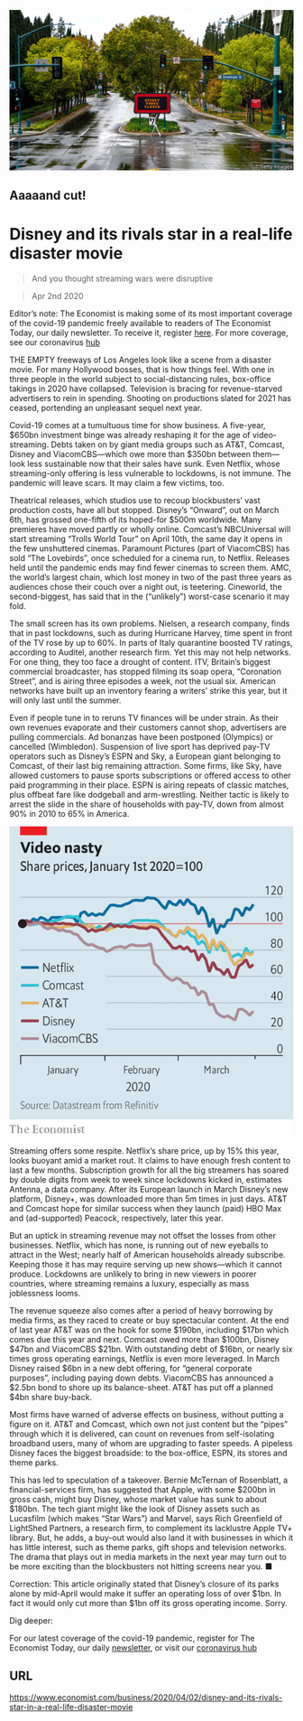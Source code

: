 ![](./images/20200404_WBP502_0.jpg)

## Aaaaand cut!

# Disney and its rivals star in a real-life disaster movie

> And you thought streaming wars were disruptive

> Apr 2nd 2020

Editor’s note: The Economist is making some of its most important coverage of the covid-19 pandemic freely available to readers of The Economist Today, our daily newsletter. To receive it, register [here](https://www.economist.com//newslettersignup). For more coverage, see our coronavirus [hub](https://www.economist.com//coronavirus)

THE EMPTY freeways of Los Angeles look like a scene from a disaster movie. For many Hollywood bosses, that is how things feel. With one in three people in the world subject to social-distancing rules, box-office takings in 2020 have collapsed. Television is bracing for revenue-starved advertisers to rein in spending. Shooting on productions slated for 2021 has ceased, portending an unpleasant sequel next year.

Covid-19 comes at a tumultuous time for show business. A five-year, $650bn investment binge was already reshaping it for the age of video-streaming. Debts taken on by giant media groups such as AT&T, Comcast, Disney and ViacomCBS—which owe more than $350bn between them—look less sustainable now that their sales have sunk. Even Netflix, whose streaming-only offering is less vulnerable to lockdowns, is not immune. The pandemic will leave scars. It may claim a few victims, too.

Theatrical releases, which studios use to recoup blockbusters’ vast production costs, have all but stopped. Disney’s “Onward”, out on March 6th, has grossed one-fifth of its hoped-for $500m worldwide. Many premieres have moved partly or wholly online. Comcast’s NBCUniversal will start streaming “Trolls World Tour” on April 10th, the same day it opens in the few unshuttered cinemas. Paramount Pictures (part of ViacomCBS) has sold “The Lovebirds”, once scheduled for a cinema run, to Netflix. Releases held until the pandemic ends may find fewer cinemas to screen them. AMC, the world’s largest chain, which lost money in two of the past three years as audiences chose their couch over a night out, is teetering. Cineworld, the second-biggest, has said that in the (“unlikely”) worst-case scenario it may fold.

The small screen has its own problems. Nielsen, a research company, finds that in past lockdowns, such as during Hurricane Harvey, time spent in front of the TV rose by up to 60%. In parts of Italy quarantine boosted TV ratings, according to Auditel, another research firm. Yet this may not help networks. For one thing, they too face a drought of content. ITV, Britain’s biggest commercial broadcaster, has stopped filming its soap opera, “Coronation Street”, and is airing three episodes a week, not the usual six. American networks have built up an inventory fearing a writers’ strike this year, but it will only last until the summer.

Even if people tune in to reruns TV finances will be under strain. As their own revenues evaporate and their customers cannot shop, advertisers are pulling commercials. Ad bonanzas have been postponed (Olympics) or cancelled (Wimbledon). Suspension of live sport has deprived pay-TV operators such as Disney’s ESPN and Sky, a European giant belonging to Comcast, of their last big remaining attraction. Some firms, like Sky, have allowed customers to pause sports subscriptions or offered access to other paid programming in their place. ESPN is airing repeats of classic matches, plus offbeat fare like dodgeball and arm-wrestling. Neither tactic is likely to arrest the slide in the share of households with pay-TV, down from almost 90% in 2010 to 65% in America.

![](./images/20200404_WBC454.png)

Streaming offers some respite. Netflix’s share price, up by 15% this year, looks buoyant amid a market rout. It claims to have enough fresh content to last a few months. Subscription growth for all the big streamers has soared by double digits from week to week since lockdowns kicked in, estimates Antenna, a data company. After its European launch in March Disney’s new platform, Disney+, was downloaded more than 5m times in just days. AT&T and Comcast hope for similar success when they launch (paid) HBO Max and (ad-supported) Peacock, respectively, later this year.

But an uptick in streaming revenue may not offset the losses from other businesses. Netflix, which has none, is running out of new eyeballs to attract in the West; nearly half of American households already subscribe. Keeping those it has may require serving up new shows—which it cannot produce. Lockdowns are unlikely to bring in new viewers in poorer countries, where streaming remains a luxury, especially as mass joblessness looms.

The revenue squeeze also comes after a period of heavy borrowing by media firms, as they raced to create or buy spectacular content. At the end of last year AT&T was on the hook for some $190bn, including $17bn which comes due this year and next. Comcast owed more than $100bn, Disney $47bn and ViacomCBS $21bn. With outstanding debt of $16bn, or nearly six times gross operating earnings, Netflix is even more leveraged. In March Disney raised $6bn in a new debt offering, for “general corporate purposes”, including paying down debts. ViacomCBS has announced a $2.5bn bond to shore up its balance-sheet. AT&T has put off a planned $4bn share buy-back.

Most firms have warned of adverse effects on business, without putting a figure on it. AT&T and Comcast, which own not just content but the “pipes” through which it is delivered, can count on revenues from self-isolating broadband users, many of whom are upgrading to faster speeds. A pipeless Disney faces the biggest broadside: to the box-office, ESPN, its stores and theme parks.

This has led to speculation of a takeover. Bernie McTernan of Rosenblatt, a financial-services firm, has suggested that Apple, with some $200bn in gross cash, might buy Disney, whose market value has sunk to about $180bn. The tech giant might like the look of Disney assets such as Lucasfilm (which makes “Star Wars”) and Marvel, says Rich Greenfield of LightShed Partners, a research firm, to complement its lacklustre Apple TV+ library. But, he adds, a buy-out would also land it with businesses in which it has little interest, such as theme parks, gift shops and television networks. The drama that plays out in media markets in the next year may turn out to be more exciting than the blockbusters not hitting screens near you. ■

Correction: This article originally stated that Disney’s closure of its parks alone by mid-April would make it suffer an operating loss of over $1bn. In fact it would only cut more than $1bn off its gross operating income. Sorry.

Dig deeper:

For our latest coverage of the covid-19 pandemic, register for The Economist Today, our daily [newsletter](https://www.economist.com//newslettersignup), or visit our [coronavirus hub](https://www.economist.com//coronavirus)

## URL

https://www.economist.com/business/2020/04/02/disney-and-its-rivals-star-in-a-real-life-disaster-movie

